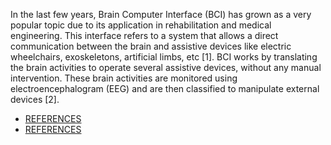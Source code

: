 In the last few years, Brain Computer Interface (BCI) has grown as a very popular topic due to its application in rehabilitation and medical engineering. This interface refers to a system that allows a direct communication between the brain and assistive devices like electric wheelchairs, exoskeletons, artificial limbs, etc [1]. BCI works by translating the brain activities to operate several assistive devices, without any manual intervention. These brain activities are monitored using electroencephalogram (EEG) and are then classified to manipulate external devices [2].

* [REFERENCES](./REFERENCES.md)
* [REFERENCES](./REFERENCES.md)


